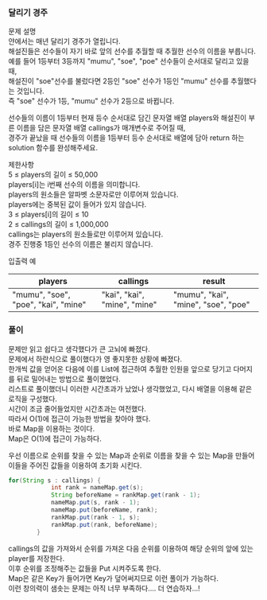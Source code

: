 ### 달리기 경주
문제 설명   
얀에서는 매년 달리기 경주가 열립니다.     
해설진들은 선수들이 자기 바로 앞의 선수를 추월할 때 추월한 선수의 이름을 부릅니다.   
예를 들어 1등부터 3등까지 "mumu", "soe", "poe" 선수들이 순서대로 달리고 있을 때,    
해설진이 "soe"선수를 불렀다면 2등인 "soe" 선수가 1등인 "mumu" 선수를 추월했다는 것입니다.    
즉 "soe" 선수가 1등, "mumu" 선수가 2등으로 바뀝니다.   

선수들의 이름이 1등부터 현재 등수 순서대로 담긴 문자열 배열 players와 해설진이 부른 이름을 담은 문자열 배열 callings가 매개변수로 주어질 때,    
경주가 끝났을 때 선수들의 이름을 1등부터 등수 순서대로 배열에 담아 return 하는 solution 함수를 완성해주세요.   

제한사항   
5 ≤ players의 길이 ≤ 50,000   
players[i]는 i번째 선수의 이름을 의미합니다.   
players의 원소들은 알파벳 소문자로만 이루어져 있습니다.   
players에는 중복된 값이 들어가 있지 않습니다.   
3 ≤ players[i]의 길이 ≤ 10   
2 ≤ callings의 길이 ≤ 1,000,000   
callings는 players의 원소들로만 이루어져 있습니다.   
경주 진행중 1등인 선수의 이름은 불리지 않습니다.   

입출력 예

|players|callings|	result|
|-|-|-|
|"mumu", "soe", "poe", "kai", "mine"|	"kai", "kai", "mine", "mine"|	"mumu", "kai", "mine", "soe", "poe"|


### 풀이

문제만 읽고 쉽다고 생각했다가 큰 고뇌에 빠졌다.   
문제에서 하란식으로 풀이했다가 영 좋지못한 상황에 빠졌다.   
한개씩 값을 얻어온 다음에 이를 List에 접근하여 추월한 인원을 앞으로 당기고 다머지를 뒤로 밀어내는 방법으로 풀이했었다.   
리스트로 풀이했더니 이러한 시간초과가 났었나 생각했었고, 다시 배열을 이용해 같은 로직을 구성했다.   
시간이 조금 줄어들었지만 시간초과는 여전했다.   
따라서 O(1)에 접근이 가능한 방법을 찾아야 했다.   
바로 Map을 이용하는 것이다.   
Map은 O(1)에 접근이 가능하다.   

우선 이름으로 순위를 찾을 수 있는 Map과 순위로 이름을 찾을 수 있는 Map을 만들어   
이들을 주어진 값들을 이용하여 초기화 시킨다.   

```java
for(String s : callings) {
            int rank = nameMap.get(s);
            String beforeName = rankMap.get(rank - 1);
            nameMap.put(s, rank - 1);
            nameMap.put(beforeName, rank);
            rankMap.put(rank - 1, s);
            rankMap.put(rank, beforeName);
        }
```
callings의 값을 가져와서 순위를 가져온 다음 
순위를 이용하여 해당 순위의 앞에 있는 player를 저장한다.   
이후 순위를 조정해주는 값들을 Put 시켜주도록 한다.   
Map은 같은 Key가 들어가면 Key가 덮어써지므로 이런 풀이가 가능하다.   
이런 창의력이 샘솟는 문제는 아직 너무 부족하다.... 더 연습하자...!







